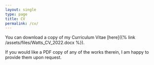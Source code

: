 ```yaml
---
layout: single
type: page
title: CV
permalink: /cv/
---
```


You can download a copy of my Curriculum Vitae [here]({% link /assets/files/Watts_CV_2022.docx %}).

If you would like a PDF copy of any of the works therein, I am happy to provide them upon request.